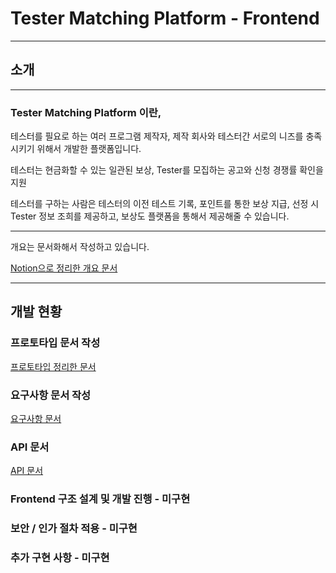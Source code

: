 # Tester Matching Platform - Frontend

---

## 소개

---

### Tester Matching Platform 이란,

테스터를 필요로 하는 여러 프로그램 제작자, 제작 회사와 테스터간 서로의 니즈를 충족시키기 위해서 개발한 플랫폼입니다.

테스터는 현금화할 수 있는 일관된 보상, Tester를 모집하는 공고와 신청 경쟁률 확인을 지원

테스터를 구하는 사람은 테스터의 이전 테스트 기록, 포인트를 통한 보상 지급, 선정 시 Tester 정보 조희를 제공하고, 보상도 플랫폼을 통해서 제공해줄 수 있습니다.

---

개요는 문서화해서 작성하고 있습니다.

[Notion으로 정리한 개요 문서](https://www.notion.so/kukjun/6378aad79254427b9b95f8a842eb17bc)

---

## 개발 현황

### 프로토타입 문서 작성

 [프로토타입 정리한 문서](https://www.notion.so/kukjun/Prototype-f491e6edd8c04ffaa56b3872a3248536)

### 요구사항 문서 작성

[요구사항 문서](https://www.notion.so/kukjun/d696548da742483a9dec0fed9951900f)

### API 문서

[API 문서](https://www.notion.so/kukjun/API-ac017f3405604a1ca63614e471f9db14)

### Frontend 구조 설계 및 개발 진행 - 미구현

### 보안 / 인가 절차 적용 - 미구현

### 추가 구현 사항 - 미구현
